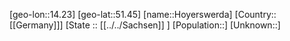 ﻿---
location: [51.45,14.23]
type: City
tags:
- geo/City


SpocWebEntityId: 31040
isDeleted: false
confidential: public

---
[geo-lon::14.23]
[geo-lat::51.45]
[name::Hoyerswerda]
[Country::[[Germany]]]
[State :: [[../../Sachsen]] ]
[Population::]
[Unknown::]


